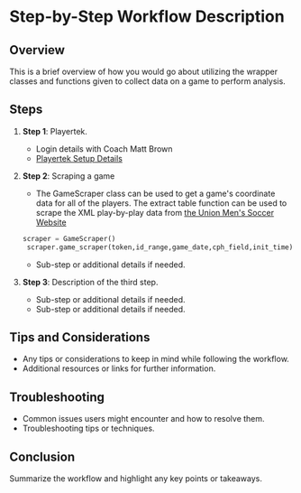 # Step-by-Step Workflow Description

## Overview

This is a brief overview of how you would go about utilizing the wrapper classes and functions given to collect data on a game to perform analysis.

## Steps

1. **Step 1**: Playertek.
   - Login details with Coach Matt Brown
   - [Playertek Setup Details](https://playertekplus.catapultsports.com/hc/en-us/articles/7443881265423-Pre-Session-Setup)

2. **Step 2**: Scraping a game
   - The GameScraper class can be used to get a game's coordinate data for all of the players. The extract table function can be used to scrape the XML play-by-play data from [the Union Men's Soccer Website](https://unionathletics.com/sports/mens-soccer/stats)
   
   ```python
   scraper = GameScraper()
    scraper.game_scraper(token,id_range,game_date,cph_field,init_time)
    ```
   - Sub-step or additional details if needed.

3. **Step 3**: Description of the third step.
   - Sub-step or additional details if needed.
   - Sub-step or additional details if needed.

## Tips and Considerations

- Any tips or considerations to keep in mind while following the workflow.
- Additional resources or links for further information.

## Troubleshooting

- Common issues users might encounter and how to resolve them.
- Troubleshooting tips or techniques.

## Conclusion

Summarize the workflow and highlight any key points or takeaways.
